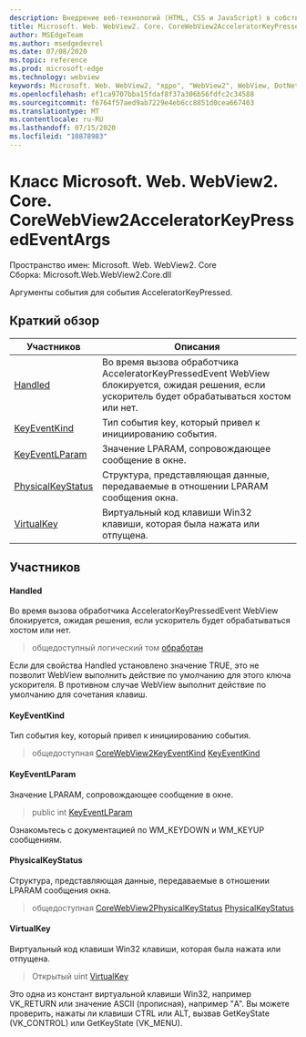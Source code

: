 ```yaml
---
description: Внедрение веб-технологий (HTML, CSS и JavaScript) в собственные приложения с помощью элемента управления Microsoft Edge WebView2
title: Microsoft. Web. WebView2. Core. CoreWebView2AcceleratorKeyPressedEventArgs
author: MSEdgeTeam
ms.author: msedgedevrel
ms.date: 07/08/2020
ms.topic: reference
ms.prod: microsoft-edge
ms.technology: webview
keywords: Microsoft. Web. WebView2, "ядро", "WebView2", WebView, DotNet, WPF, WinForms, App, EDGE, CoreWebView2, CoreWebView2Controller, браузерный элемент управления, EDGE HTML, Microsoft. Web. WebView2
ms.openlocfilehash: ef1ca9707bba15fdaf8f37a306b56fdfc2c34588
ms.sourcegitcommit: f6764f57aed9ab7229e4eb6cc8851d0cea667403
ms.translationtype: MT
ms.contentlocale: ru-RU
ms.lasthandoff: 07/15/2020
ms.locfileid: "10878983"
---
```

# Класс Microsoft. Web. WebView2. Core. CoreWebView2AcceleratorKeyPressedEventArgs 

Пространство имен: Microsoft. Web. WebView2. Core \
Сборка: Microsoft.Web.WebView2.Core.dll

Аргументы события для события AcceleratorKeyPressed.

## Краткий обзор

 Участников                        | Описания
--------------------------------|---------------------------------------------
[Handled](#handled) | Во время вызова обработчика AcceleratorKeyPressedEvent WebView блокируется, ожидая решения, если ускоритель будет обрабатываться хостом или нет.
[KeyEventKind](#keyeventkind) | Тип события key, который привел к инициированию события.
[KeyEventLParam](#keyeventlparam) | Значение LPARAM, сопровождающее сообщение в окне.
[PhysicalKeyStatus](#physicalkeystatus) | Структура, представляющая данные, передаваемые в отношении LPARAM сообщения окна.
[VirtualKey](#virtualkey) | Виртуальный код клавиши Win32 клавиши, которая была нажата или отпущена.

## Участников

#### Handled 

Во время вызова обработчика AcceleratorKeyPressedEvent WebView блокируется, ожидая решения, если ускоритель будет обрабатываться хостом или нет.

> общедоступный логический том [обработан](#handled)

Если для свойства Handled установлено значение TRUE, это не позволит WebView выполнить действие по умолчанию для этого ключа ускорителя. В противном случае WebView выполнит действие по умолчанию для сочетания клавиш.

#### KeyEventKind 

Тип события key, который привел к инициированию события.

> общедоступная [CoreWebView2KeyEventKind](./namespace-microsoft-web-webview2-core.md) [KeyEventKind](#keyeventkind)

#### KeyEventLParam 

Значение LPARAM, сопровождающее сообщение в окне.

> public int [KeyEventLParam](#keyeventlparam)

Ознакомьтесь с документацией по WM_KEYDOWN и WM_KEYUP сообщениям.

#### PhysicalKeyStatus 

Структура, представляющая данные, передаваемые в отношении LPARAM сообщения окна.

> общедоступная [CoreWebView2PhysicalKeyStatus](microsoft-web-webview2-core-corewebview2physicalkeystatus.md) [PhysicalKeyStatus](#physicalkeystatus)

#### VirtualKey 

Виртуальный код клавиши Win32 клавиши, которая была нажата или отпущена.

> Открытый uint [VirtualKey](#virtualkey)

Это одна из констант виртуальной клавиши Win32, например VK_RETURN или значение ASCII (прописная), например "A". Вы можете проверить, нажаты ли клавиши CTRL или ALT, вызвав GetKeyState (VK_CONTROL) или GetKeyState (VK_MENU).

